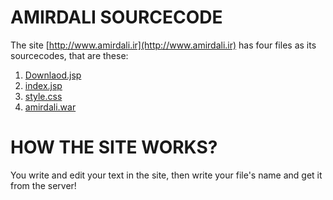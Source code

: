 # AMIRDALI SOURCECODE
The site [http://www.amirdali.ir](http://www.amirdali.ir) has four files as its sourcecodes, that are these:
1. [Downlaod.jsp](https://github.com/amiraligpu/amirdali/blob/main/download.jsp)
2. [index.jsp](https://github.com/amiraligpu/amirdali/blob/main/index.jsp)
3. [style.css](https://github.com/amiraligpu/amirdali/blob/main/style.css)
4. [amirdali.war](https://github.com/amiraligpu/amirdali/blob/main/amirdali.war)
# HOW THE SITE WORKS?
You write and edit your text in the site, then write your file's name and get it from the server!
